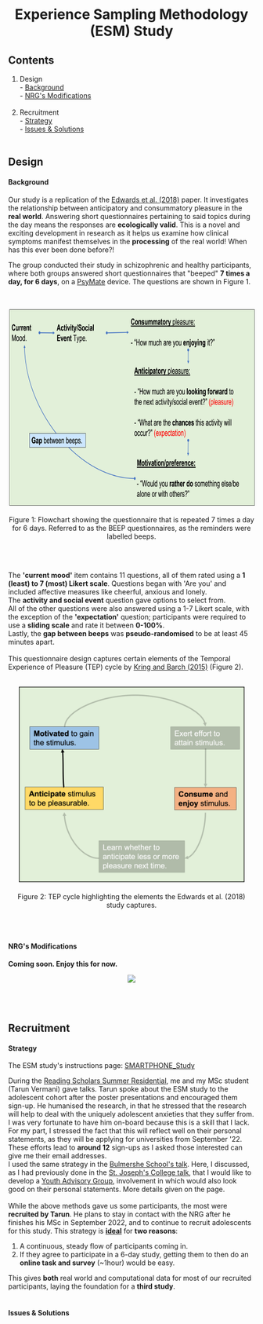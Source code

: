 <h1 align="center"> Experience Sampling Methodology (ESM) Study </h1>

## Contents
1. Design<br> - [Background](esm1.md#background)<br> - [NRG's Modifications](esm1.md#nrgs-modifications)<br><br>
2. Recruitment<br> - [Strategy](esm1.md#strategy)<br> - [Issues & Solutions](esm1.md#issues--solutions)<br><br>

## Design
#### Background
Our study is a replication of the <a href="https://www.ncbi.nlm.nih.gov/pmc/articles/PMC6294730/" target="blank_">Edwards et al. (2018)</a> paper. It investigates the relationship between anticipatory and consummatory pleasure in the **real world**. Answering short questionnaires pertaining to said topics during the day means the responses are **ecologically valid**. This is a novel and exciting development in research as it helps us examine how clinical symptoms manifest themselves in the **processing** of the real world! When has this ever been done before?!

The group conducted their study in schizophrenic and healthy participants, where both groups answered short questionnaires that "beeped" **7 times a day, for 6 days**, on a <a href="https://www.psymate.eu/" target="blank_">PsyMate</a> device. The questions are shown in Figure 1. 
<br>
<br>
<br>
<p align="center"><img src="imgs/esm_ques.png" style="height:400px"><br><br>
  Figure 1: Flowchart showing the questionnaire that is repeated 7 times a day for 6 days. Referred to as the BEEP questionnaires, as the reminders were labelled beeps.</p>
<br>
<br>

The **'current mood'** item contains 11 questions, all of them rated using a **1 (least) to 7 (most) Likert scale**. Questions began with 'Are you' and included affective measures like cheerful, anxious and lonely.<br>
The **activity and social event** question gave options to select from.<br>
All of the other questions were also answered using a 1-7 Likert scale, with the exception of the **'expectation'** question; participants were required to use a **sliding scale** and rate it between **0-100%**.<br>
Lastly, the **gap between beeps** was **pseudo-randomised** to be at least 45 minutes apart. 
<br>
<br>
This questionnaire design captures certain elements of the Temporal Experience of Pleasure (TEP) cycle by <a href="https://www.ncbi.nlm.nih.gov/pmc/articles/PMC4020953/" target="blank_">Kring and Barch (2015)</a> (Figure 2).
<br>
<br>
<p align="center"><img src="imgs/tep_esm.png" style="height:400px"><br><br>
  Figure 2: TEP cycle highlighting the elements the Edwards et al. (2018) study captures.</p>
<br>
<br>

#### NRG's Modifications
**Coming soon. Enjoy this for now.**

<p align="center"><img src="https://cdn.dribbble.com/users/1315195/screenshots/3506315/gene.gif" style="height:300px"></p>

<br>
<br>

## Recruitment
#### Strategy
The ESM study's instructions page: <a href="https://nrg-hub.github.io/SMARTPHONE_Study/" target="blank_">SMARTPHONE_Study</a>

During the [Reading Scholars Summer Residential](https://angadsahni93.github.io/outreach.html#--5th-7th-july-2022-summer-residential), me and my MSc student (Tarun Vermani) gave talks. Tarun spoke about the ESM study to the adolescent cohort after the poster presentations and encouraged them sign-up. He humanised the research, in that he stressed that the research will help to deal with the uniquely adolescent anxieties that they suffer from. I was very fortunate to have him on-board because this is a skill that I lack. For my part, I stressed the fact that this will reflect well on their personal statements, as they will be applying for universities from September '22. These efforts lead to **around 12** sign-ups as I asked those interested can give me their email addresses. 
<br>
I used the same strategy in the [Bulmershe School's talk](https://angadsahni93.github.io/outreach.html#bulmershe-school). Here, I discussed, as I had previously done in the [St. Joseph's College talk](https://angadsahni93.github.io/outreach.html#st-josephs-college), that I would like to develop a [Youth Advisory Group](https://angadsahni93.github.io/yag.html), involvement in which would also look good on their personal statements. More details given on the page.  
<br>
While the above methods gave us some participants, the most were **recruited by Tarun**. He plans to stay in contact with the NRG after he finishes his MSc in September 2022, and to continue to recruit adolescents for this study. This strategy is **<u>ideal</u>** for **two reasons**:<br>
1. A continuous, steady flow of participants coming in.
2. If they agree to participate in a 6-day study, getting them to then do an **online task and survey** (~1hour) would be easy.

This gives **both** real world and computational data for most of our recruited participants, laying the foundation for a **third study**.
<br>
<br>
#### Issues & Solutions



<br>
<br>
<br>
<br>
<br>
<br>
